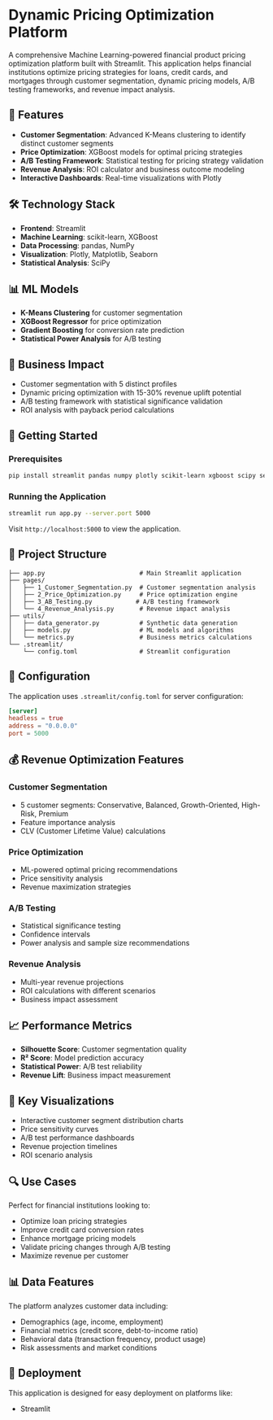 # Dynamic Pricing Optimization Platform

A comprehensive Machine Learning-powered financial product pricing optimization platform built with Streamlit. This application helps financial institutions optimize pricing strategies for loans, credit cards, and mortgages through customer segmentation, dynamic pricing models, A/B testing frameworks, and revenue impact analysis.

## 🚀 Features

- **Customer Segmentation**: Advanced K-Means clustering to identify distinct customer segments
- **Price Optimization**: XGBoost models for optimal pricing strategies
- **A/B Testing Framework**: Statistical testing for pricing strategy validation
- **Revenue Analysis**: ROI calculator and business outcome modeling
- **Interactive Dashboards**: Real-time visualizations with Plotly

## 🛠 Technology Stack

- **Frontend**: Streamlit
- **Machine Learning**: scikit-learn, XGBoost
- **Data Processing**: pandas, NumPy
- **Visualization**: Plotly, Matplotlib, Seaborn
- **Statistical Analysis**: SciPy

## 📊 ML Models

- **K-Means Clustering** for customer segmentation
- **XGBoost Regressor** for price optimization
- **Gradient Boosting** for conversion rate prediction
- **Statistical Power Analysis** for A/B testing

## 🎯 Business Impact

- Customer segmentation with 5 distinct profiles
- Dynamic pricing optimization with 15-30% revenue uplift potential
- A/B testing framework with statistical significance validation
- ROI analysis with payback period calculations

## 🚀 Getting Started

### Prerequisites

```bash
pip install streamlit pandas numpy plotly scikit-learn xgboost scipy seaborn matplotlib
```

### Running the Application

```bash
streamlit run app.py --server.port 5000
```

Visit `http://localhost:5000` to view the application.

## 📁 Project Structure

```
├── app.py                          # Main Streamlit application
├── pages/
│   ├── 1_Customer_Segmentation.py  # Customer segmentation analysis
│   ├── 2_Price_Optimization.py     # Price optimization engine
│   ├── 3_AB_Testing.py            # A/B testing framework
│   └── 4_Revenue_Analysis.py       # Revenue impact analysis
├── utils/
│   ├── data_generator.py           # Synthetic data generation
│   ├── models.py                   # ML models and algorithms
│   └── metrics.py                  # Business metrics calculations
└── .streamlit/
    └── config.toml                 # Streamlit configuration
```

## 🔧 Configuration

The application uses `.streamlit/config.toml` for server configuration:

```toml
[server]
headless = true
address = "0.0.0.0"
port = 5000
```

## 💰 Revenue Optimization Features

### Customer Segmentation
- 5 customer segments: Conservative, Balanced, Growth-Oriented, High-Risk, Premium
- Feature importance analysis
- CLV (Customer Lifetime Value) calculations

### Price Optimization
- ML-powered optimal pricing recommendations
- Price sensitivity analysis
- Revenue maximization strategies

### A/B Testing
- Statistical significance testing
- Confidence intervals
- Power analysis and sample size recommendations

### Revenue Analysis
- Multi-year revenue projections
- ROI calculations with different scenarios
- Business impact assessment

## 📈 Performance Metrics

- **Silhouette Score**: Customer segmentation quality
- **R² Score**: Model prediction accuracy  
- **Statistical Power**: A/B test reliability
- **Revenue Lift**: Business impact measurement

## 🎨 Key Visualizations

- Interactive customer segment distribution charts
- Price sensitivity curves
- A/B test performance dashboards
- Revenue projection timelines
- ROI scenario analysis

## 🔍 Use Cases

Perfect for financial institutions looking to:
- Optimize loan pricing strategies
- Improve credit card conversion rates
- Enhance mortgage pricing models
- Validate pricing changes through A/B testing
- Maximize revenue per customer

## 📊 Data Features

The platform analyzes customer data including:
- Demographics (age, income, employment)
- Financial metrics (credit score, debt-to-income ratio)
- Behavioral data (transaction frequency, product usage)
- Risk assessments and market conditions

## 🚀 Deployment

This application is designed for easy deployment on platforms like:
- Streamlit
